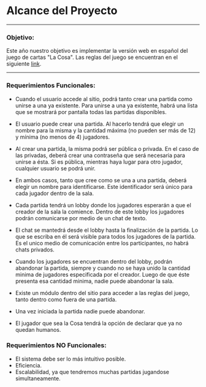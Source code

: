 # Alcance del Proyecto

--- 

### Objetivo:
  Este año nuestro objetivo es implementar la versión web en español del juego de cartas "La Cosa".
  Las reglas del juego se encuentran en el siguiente [link](https://famaf.aulavirtual.unc.edu.ar/pluginfile.php/27371/mod_resource/content/1/Reglas%20del%20Juego_%20La%20Cosa.pdf).  

---

### Requerimientos Funcionales:
- Cuando el usuario accede al sitio, podrá tanto crear una partida como unirse a una ya existente. Para unirse a una ya existente, habrá una lista que se mostrará por pantalla todas las partidas disponibles.   
- El usuario puede crear una partida. Al hacerlo tendrá que elegir un nombre para la misma y la cantidad máxima (no pueden ser más de 12) y mínima (no menos de 4) jugadores.  
- Al crear una partida, la misma podrá ser pública o privada. En el caso de las privadas, deberá crear una contraseña que será necesaria para unirse a ésta. Si es pública, mientras haya lugar para otro jugador, cualquier usuario se podrá unir.  
- En ambos casos, tanto que cree como se una a una partida, deberá elegir un nombre para identificarse. Este identificador será único para cada jugador dentro de la sala. 
- Cada partida tendrá un lobby donde los jugadores esperarán a que el creador de la sala la comience. Dentro de este lobby los jugadores podrán comunicarse por medio de un chat de texto.  
- El chat se mantedrá desde el lobby hasta la finalización de la partida. Lo que se escriba en él será visible para todos los jugadores de la partida. Es el unico medio de comunicación entre los participantes, no habrá chats privados.  
- Cuando los jugadores se encuentran dentro del lobby, podrán abandonar la partida, siempre y cuando no se haya unido la cantidad minima de jugadores especificada por el creador. Luego de que éste presenta esa cantidad minima, nadie puede abandonar la sala.  
- Existe un módulo dentro del sitio para acceder a las reglas del juego, tanto dentro como fuera de una partida.    

- Una vez iniciada la partida nadie puede abandonar.  
- El jugador que sea la Cosa tendrá la opción de declarar que ya no quedan humanos.  

### Requerimientos NO Funcionales:
- El sistema debe ser lo más intuitivo posible.
- Eficiencia.
- Escalabilidad, ya que tendremos muchas partidas jugandose simultaneamente.